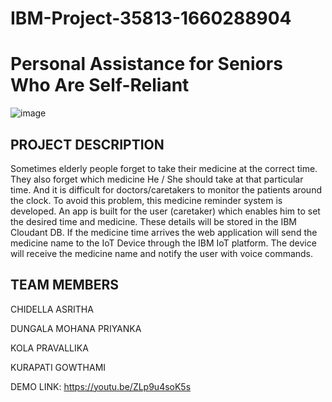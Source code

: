 # IBM-Project-35813-1660288904
# Personal Assistance for Seniors Who Are Self-Reliant
![image](https://user-images.githubusercontent.com/77001147/203696116-714822b8-06d1-47d4-9a1f-3071d3976d2c.png)
## PROJECT DESCRIPTION

Sometimes elderly people forget to take their medicine at the correct time. They also forget which medicine He / She should take at that particular time. And it is difficult for doctors/caretakers to monitor the patients around the clock. To avoid this problem, this medicine reminder system is developed. An app is built for the user (caretaker) which enables him to set the desired time and medicine. These details will be stored in the IBM Cloudant DB. If the medicine time arrives the web application will send the medicine name to the IoT Device through the IBM IoT platform. The device will receive the medicine name and notify the user with voice commands.

## TEAM MEMBERS

CHIDELLA ASRITHA

DUNGALA MOHANA PRIYANKA

KOLA PRAVALLIKA

KURAPATI GOWTHAMI

DEMO LINK: https://youtu.be/ZLp9u4soK5s
